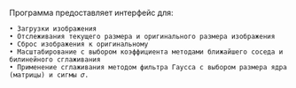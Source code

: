 Программа предоставляет интерфейс для:

    • Загрузки изображения
    • Отслеживания текущего размера и оригинального размера изображения
    • Сброс изображения к оригинальному
    • Масштабирование с выбором коэффициента методами ближайшего соседа и билинейного сглаживания
    • Применение сглаживания методом фильтра Гаусса с выбором размера ядра (матрицы) и сигмы 𝜎.
